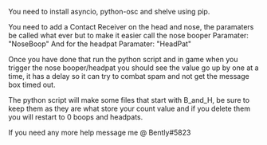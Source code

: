 You need to install asyncio, python-osc and shelve using pip.

You need to add a Contact Receiver on the head and nose, the paramaters be called what ever but to make it easier
call the nose booper Paramater: "NoseBoop" 
And for the headpat Paramater: "HeadPat" 

Once you have done that run the python script and in game when you trigger the nose booper/headpat you should see the value go up 
by one at a time, it has a delay so it can try to combat spam and not get the message box timed out.

The python script will make some files that start with B_and_H, be sure to keep them as they are what store your count value and if you delete
them you will restart to 0 boops and headpats.

If you need any more help message me @ Bently#5823
